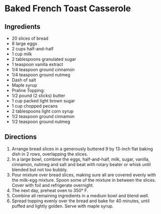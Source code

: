# Baked French Toast Casserole
## Ingredients
-   20 slices of bread
-   8 large eggs
-   2 cups half-and-half
-   1 cup milk
-   2 tablespoons granulated sugar
-   1 teaspoon vanilla extract
-   1/4 teaspoon ground cinnamon
-   1/4 teaspoon ground nutmeg
-   Dash of salt
-   Maple syrup
-   Praline Topping:
-   1/2 pound (2 sticks) butter
-   1 cup packed light brown sugar
-   1 cup chopped pecans
-   2 tablespoons light corn syrup
-   1/2 teaspoon ground cinnamon
-   1/2 teaspoon ground nutmeg

## Directions
1.  Arrange bread slices in a generously buttered 9 by 13-inch flat baking dish in 2 rows, overlapping the slices.
2.  In a large bowl, combine the eggs, half-and-half, milk, sugar, vanilla, cinnamon, nutmeg and salt and beat with rotary beater or whisk until blended but not too bubbly.
3.  Pour mixture over bread slices, making sure all are covered evenly with the milk-egg mixture. Spoon some of the mixture in between the slices. Cover with foil and refrigerate overnight.
4.  The next day, preheat oven to 350° F.
5.  Combine all remaining ingredients in a medium bowl and blend well.
6.  Spread topping evenly over the bread and bake for 40 minutes, until puffed and lightly golden. Serve with maple syrup. 